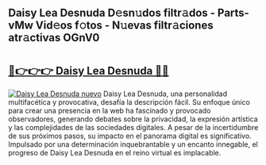 ## Daisy Lea Desnuda D𝚎sn𝚞dos filtr𝚊dos - Parts-vMw Vid𝚎os f𝚘tos - N𝚞evas filtr𝚊ciones atr𝚊ctivas OGnV0

# <h2><a href="http://mbboil0.tromn.icu/?c=Daisy+Lea+Desnuda">🔗👉👉👉 Daisy Lea Desnuda 🔗🔗</a></h2>

[![Daisy Lea Desnuda nuevo](https://i.imgur.com/pEAQMta.gif)](http://mbboil0.tromn.icu/?c=Daisy+Lea+Desnuda)
Daisy Lea Desnuda, una personalidad multifacética y provocativa, desafía la descripción fácil. Su enfoque único para crear una presencia en la web ha fascinado y provocado observadores, generando debates sobre la privacidad, la expresión artística y las complejidades de las sociedades digitales. A pesar de la incertidumbre de sus próximos pasos, su impacto en el panorama digital es significativo. Impulsado por una determinación inquebrantable y un encanto innegable, el progreso de Daisy Lea Desnuda en el reino virtual es implacable.
